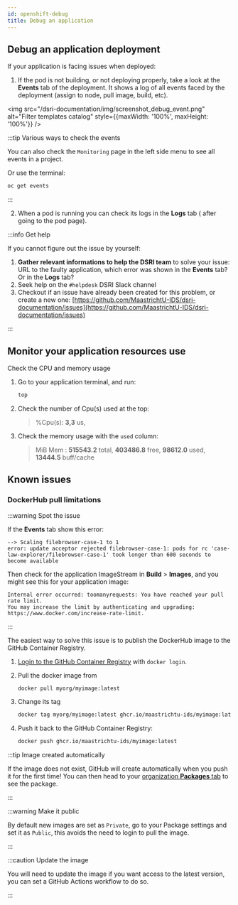 ```yaml
---
id: openshift-debug
title: Debug an application
---
```


## Debug an application deployment

If your application is facing issues when deployed:

1. If the pod is not building, or not deploying properly, take a look at the **Events** tab of the deployment. It shows a log of all events faced by the deployment (assign to node, pull image, build, etc).

<img src="/dsri-documentation/img/screenshot_debug_event.png" alt="Filter templates catalog" style={{maxWidth: '100%', maxHeight: '100%'}} />

:::tip Various ways to check the events

You can also check the `Monitoring` page in the left side menu to see all events in a project.

Or use the terminal:

```bash
oc get events
```

:::

2. When a pod is running you can check its logs in the **Logs** tab ( after going to the pod page).

:::info Get help

If you cannot figure out the issue by yourself:

1. **Gather relevant informations to help the DSRI team** to solve your issue: URL to the faulty application, which error was shown in the **Events** tab? Or in the **Logs** tab?
2. Seek help on the `#helpdesk` DSRI Slack channel
3. Checkout if an issue have already been created for this problem, or create a new one: [https://github.com/MaastrichtU-IDS/dsri-documentation/issues](https://github.com/MaastrichtU-IDS/dsri-documentation/issues)

:::

## Monitor your application resources use

Check the CPU and memory usage

1. Go to your application terminal, and run:

   ```bash
   top
   ```

2. Check the number of Cpu(s) used at the top:

   > %Cpu(s):  **3,3** us,

3. Check the memory usage with the `used` column:

   > MiB Mem : **515543.2** total,   **403486.8** free,  **98612.0** used,  **13444.5** buff/cache

## Known issues

### DockerHub pull limitations

:::warning Spot the issue

If the **Events** tab show this error:

```
--> Scaling filebrowser-case-1 to 1
error: update acceptor rejected filebrowser-case-1: pods for rc 'case-law-explorer/filebrowser-case-1' took longer than 600 seconds to become available
```

Then check for the application ImageStream in **Build** > **Images**, and you might see this for your application image:

```
Internal error occurred: toomanyrequests: You have reached your pull rate limit. 
You may increase the limit by authenticating and upgrading: https://www.docker.com/increase-rate-limit.
```

:::

The easiest way to solve this issue is to publish the DockerHub image to the GitHub Container Registry.

1. [Login to the GitHub Container Registry](https://maastrichtu-ids.github.io/dsri-documentation/docs/guide-publish-image#login-to-github-container-registry) with `docker login`.

2. Pull the docker image from 

    ```bash
    docker pull myorg/myimage:latest
    ```

3. Change its tag

    ```bash
    docker tag myorg/myimage:latest ghcr.io/maastrichtu-ids/myimage:latest
    ```

4. Push it back to the GitHub Container Registry:

    ```bash
    docker push ghcr.io/maastrichtu-ids/myimage:latest
    ```

:::tip Image created automatically

If the image does not exist, GitHub will create automatically when you push it for the first time! You can then head to your [organization **Packages** tab](https://github.com/orgs/MaastrichtU-IDS/packages) to see the package.

:::

:::warning Make it public

By default new images are set as `Private`, go to your Package settings and set it as `Public`, this avoids the need to login to pull the image.

:::

:::caution Update the image

You will need to update the image if you want access to the latest version, you can set a GitHub Actions workflow to do so.

:::